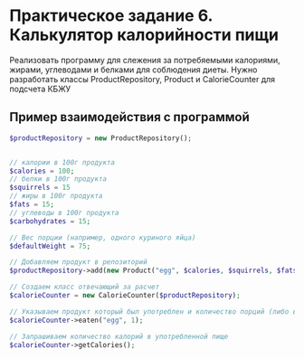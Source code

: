 # Практическое задание 6. Калькулятор калорийности пищи
Реализовать программу для слежения за потребяемыми калориями, жирами, углеводами и белками для соблюдения диеты.
Нужно разработать классы ProductRepository, Product и CalorieCounter для подсчета КБЖУ

## Пример взаимодействия с программой


```php
$productRepository = new ProductRepository();


// калории в 100г продукта
$calories = 100;
// белки в 100г продукта
$squirrels = 15
// жиры в 100г продукта
$fats = 15;
// углеводы в 100г продукта
$carbohydrates = 15;

// Вес порции (например, одного куриного яйца)
$defaultWeight = 75;

// Добавляем продукт в репозиторий
$productRepository->add(new Product("egg", $calories, $squirrels, $fats, $carbohydrates, $defaultWeight));

// Создаем класс отвечающий за расчет
$calorieCounter = new CalorieCounter($productRepository);

// Указываем продукт который был употреблен и количество порций (либо вес) и дату
$calorieCounter->eaten("egg", 1);

// Запрашиваем количество калорий в употребленной пище 
$calorieCounter->getCalories();
```

